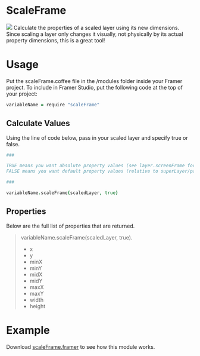 # ScaleFrame
![](https://cloud.githubusercontent.com/assets/6194928/6884244/aa36f0e0-d59b-11e4-99f4-fb2526fef15e.png)
Calculate the properties of a scaled layer using its new dimensions. Since scaling a layer only changes it visually, not physically by its actual property dimensions, this is a great tool! 

# Usage
Put the scaleFrame.coffee file in the /modules folder inside your Framer project. To include in Framer Studio, put the following code at the top of your project:
```coffee
variableName = require "scaleFrame"
```
## Calculate Values
Using the line of code below, pass in your scaled layer and specify true or false.
```coffee
###

TRUE means you want absolute property values (see layer.screenFrame for documentation)
FALSE means you want default property values (relative to superLayer/parent layer if applicable)

###

variableName.scaleFrame(scaledLayer, true)
```
## Properties
Below are the full list of properties that are returned.

> variableName.scaleFrame(scaledLayer, true).
> - x
> - y
> - minX
> - minY
> - midX
> - midY
> - maxX
> - maxY
> - width
> - height

# Example
Download <a href="https://github.com/joshmtucker/ScaleFrame/tree/master/scaleFrame.framer">scaleFrame.framer</a> to see how this module works.




  
